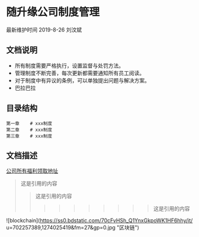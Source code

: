 # 随升缘公司制度管理

最新维护时间 2019-8-26 刘汶斌

## 文档说明

* 所有制度需要严格执行，设置监督与处罚方法。
* 管理制度不断完善，每次更新都需要通知所有员工阅读。
* 对于制度中有异议的条例，可以单独提出问题与解决方案。
* 巴拉巴拉

## 目录结构

    第一章    # xxx制度
    第二章    # xxx制度
    第三章    # xxx制度

## 文档描述
[公司所有福利领取地址](www.baidu.com "不懂百度")

>这是引用的内容
>>这是引用的内容
>>>>>>>>>>这是引用的内容

![blockchain](https://ss0.bdstatic.com/70cFvHSh_Q1YnxGkpoWK1HF6hhy/it/
u=702257389,1274025419&fm=27&gp=0.jpg "区块链")

